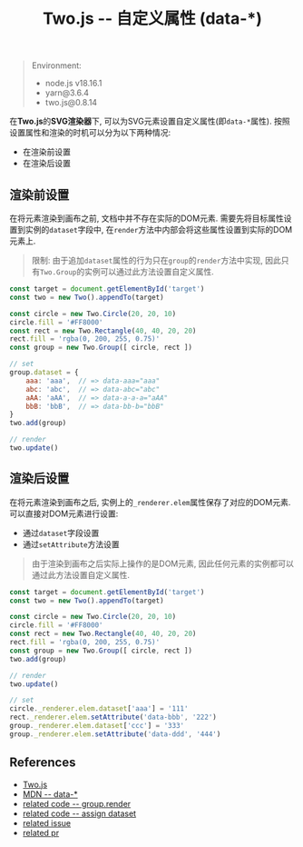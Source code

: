﻿---
title: Two.js -- 自定义属性 (data-*)
category: javascript
created: 2024/09/20
updated: 2024/09/25
---

> Environment:
> - node.js v18.16.1
> - yarn\@3.6.4
> - two.js\@0.8.14

在**Two.js**的**SVG渲染器**下, 可以为SVG元素设置自定义属性(即`data-*`属性). 按照设置属性和渲染的时机可以分为以下两种情况:

- 在渲染前设置
- 在渲染后设置

## 渲染前设置

在将元素渲染到画布之前, 文档中并不存在实际的DOM元素. 需要先将目标属性设置到实例的`dataset`字段中, 在`render`方法中内部会将这些属性设置到实际的DOM元素上.

> 限制: 由于追加`dataset`属性的行为只在`group`的`render`方法中实现, 因此只有`Two.Group`的实例可以通过此方法设置自定义属性.

```js
const target = document.getElementById('target')
const two = new Two().appendTo(target)

const circle = new Two.Circle(20, 20, 10)
circle.fill = '#FF8000'
const rect = new Two.Rectangle(40, 40, 20, 20)
rect.fill = 'rgba(0, 200, 255, 0.75)'
const group = new Two.Group([ circle, rect ])

// set
group.dataset = {
    aaa: 'aaa',  // => data-aaa="aaa"
    abc: 'abc',  // => data-abc="abc"
    aAA: 'aAA',  // => data-a-a-a="aAA"
    bbB: 'bbB',  // => data-bb-b="bbB"
}
two.add(group)

// render
two.update()
```

## 渲染后设置

在将元素渲染到画布之后, 实例上的`_renderer.elem`属性保存了对应的DOM元素. 可以直接对DOM元素进行设置:

- 通过`dataset`字段设置
- 通过`setAttribute`方法设置

> 由于渲染到画布之后实际上操作的是DOM元素, 因此任何元素的实例都可以通过此方法设置自定义属性.

```js
const target = document.getElementById('target')
const two = new Two().appendTo(target)

const circle = new Two.Circle(20, 20, 10)
circle.fill = '#FF8000'
const rect = new Two.Rectangle(40, 40, 20, 20)
rect.fill = 'rgba(0, 200, 255, 0.75)'
const group = new Two.Group([ circle, rect ])
two.add(group)

// render
two.update()

// set
circle._renderer.elem.dataset['aaa'] = '111'
rect._renderer.elem.setAttribute('data-bbb', '222')
group._renderer.elem.dataset['ccc'] = '333'
group._renderer.elem.setAttribute('data-ddd', '444')
```

## References

- [Two.js](https://two.js.org/)
- [MDN -- data-*](https://developer.mozilla.org/en-US/docs/Web/SVG/Attribute/data-*)
- [related code -- group.render](https://github.com/jonobr1/two.js/blob/258654b2cb70ab5502970c1d0c5373ec9639341b/src/renderers/svg.js#L306)
- [related code -- assign dataset](https://github.com/jonobr1/two.js/blob/258654b2cb70ab5502970c1d0c5373ec9639341b/src/renderers/svg.js#L409)
- [related issue](https://github.com/jonobr1/two.js/issues/575)
- [related pr](https://github.com/jonobr1/two.js/pull/578)
